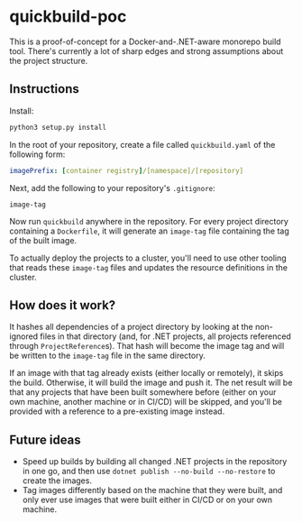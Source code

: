 # quickbuild-poc

This is a proof-of-concept for a Docker-and-.NET-aware monorepo build tool. There's currently a lot of sharp edges and strong assumptions about the project structure.

## Instructions
Install:

```bash
python3 setup.py install
```

In the root of your repository, create a file called `quickbuild.yaml` of the following form:

```yaml
imagePrefix: [container registry]/[namespace]/[repository]
```

Next, add the following to your repository's `.gitignore`:

```
image-tag
```

Now run `quickbuild` anywhere in the repository. For every project directory containing a `Dockerfile`, it will generate an `image-tag` file containing the tag of the built image.

To actually deploy the projects to a cluster, you'll need to use other tooling that reads these `image-tag` files and updates the resource definitions in the cluster.

## How does it work?
It hashes all dependencies of a project directory by looking at the non-ignored files in that directory (and, for .NET projects, all projects referenced through `ProjectReference`s). That hash will become the image tag and will be written to the `image-tag` file in the same directory.

If an image with that tag already exists (either locally or remotely), it skips the build. Otherwise, it will build the image and push it. The net result will be that any projects that have been built somewhere before (either on your own machine, another machine or in CI/CD) will be skipped, and you'll be provided with a reference to a pre-existing image instead.

## Future ideas
* Speed up builds by building all changed .NET projects in the repository in one go, and then use `dotnet publish --no-build --no-restore` to create the images.
* Tag images differently based on the machine that they were built, and only ever use images that were built either in CI/CD or on your own machine.
